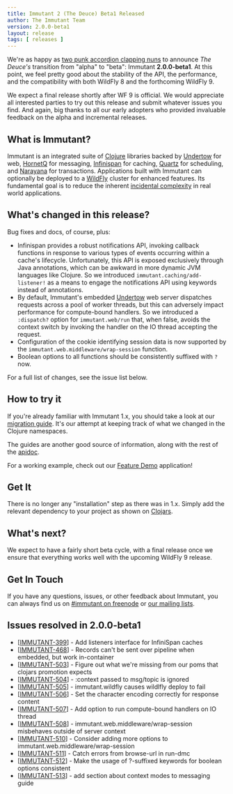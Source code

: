 ```yaml
---
title: Immutant 2 (The Deuce) Beta1 Released
author: The Immutant Team
version: 2.0.0-beta1
layout: release
tags: [ releases ]
---
```


We're as happy as
[two punk accordion clapping nuns](https://www.youtube.com/watch?v=q0P0EvJOfRQ)
to announce *The Deuce's* transition from "alpha" to "beta": Immutant
**2.0.0-beta1**. At this point, we feel pretty good about the
stability of the API, the performance, and the compatibility with both
WildFly 8 and the forthcoming WildFly 9.

We expect a final release shortly after WF 9 is official. We would
appreciate all interested parties to try out this release and submit
whatever issues you find. And again, big thanks to all our early
adopters who provided invaluable feedback on the alpha and incremental
releases.

## What is Immutant?

Immutant is an integrated suite of [Clojure](http://clojure.org)
libraries backed by [Undertow] for web, [HornetQ] for messaging,
[Infinispan] for caching, [Quartz] for scheduling, and [Narayana] for
transactions. Applications built with Immutant can optionally be
deployed to a [WildFly] cluster for enhanced features. Its fundamental
goal is to reduce the inherent
[incidental complexity](http://en.wikipedia.org/wiki/Accidental_complexity)
in real world applications.

## What's changed in this release?

Bug fixes and docs, of course, plus:

* Infinispan provides a robust notifications API, invoking callback
  functions in response to various types of events occurring within a
  cache's lifecycle. Unfortunately, this API is exposed exclusively
  through Java annotations, which can be awkward in more dynamic JVM
  languages like Clojure. So we introduced
  `immutant.caching/add-listener!` as a means to engage the
  notifications API using keywords instead of annotations.
* By default, Immutant's embedded [Undertow] web server dispatches
  requests across a pool of worker threads, but this can adversely
  impact performance for compute-bound handlers. So we introduced a
  `:dispatch?` option for `immutant.web/run` that, when false, avoids
  the context switch by invoking the handler on the IO thread
  accepting the request.
* Configuration of the cookie identifying session data is now
  supported by the `immutant.web.middleware/wrap-session` function.
* Boolean options to all functions should be consistently suffixed
  with `?` now.

For a full list of changes, see the issue list below.

## How to try it

If you're already familiar with Immutant 1.x, you should take a look
at our [migration guide]. It's our attempt at keeping track of what we
changed in the Clojure namespaces.

The guides are another good source of information, along with the
rest of the [apidoc].

For a working example, check out our [Feature Demo] application!

## Get It

There is no longer any "installation" step as there was in 1.x. Simply
add the relevant dependency to your project as shown on [Clojars].

## What's next?

We expect to have a fairly short beta cycle, with a final release once
we ensure that everything works well with the upcoming WildFly 9
release.

## Get In Touch

If you have any questions, issues, or other feedback about Immutant,
you can always find us on [#immutant on freenode](/community/) or
[our mailing lists](/community/mailing_lists).


## Issues resolved in 2.0.0-beta1

<ul>
<li>[<a href='https://issues.jboss.org/browse/IMMUTANT-399'>IMMUTANT-399</a>] -         Add listeners interface for InfiniSpan caches</li>
<li>[<a href='https://issues.jboss.org/browse/IMMUTANT-468'>IMMUTANT-468</a>] -         Records can&#39;t be sent over pipeline when embedded, but work in-container</li>
<li>[<a href='https://issues.jboss.org/browse/IMMUTANT-503'>IMMUTANT-503</a>] -         Figure out what we&#39;re missing from our poms that clojars promotion expects</li>
<li>[<a href='https://issues.jboss.org/browse/IMMUTANT-504'>IMMUTANT-504</a>] -         :context passed to msg/topic is ignored</li>
<li>[<a href='https://issues.jboss.org/browse/IMMUTANT-505'>IMMUTANT-505</a>] -         immutant.wildfly causes wildlfly deploy to fail</li>
<li>[<a href='https://issues.jboss.org/browse/IMMUTANT-506'>IMMUTANT-506</a>] -         Set the character encoding correctly for response content</li>
<li>[<a href='https://issues.jboss.org/browse/IMMUTANT-507'>IMMUTANT-507</a>] -         Add option to run compute-bound handlers on IO thread</li>
<li>[<a href='https://issues.jboss.org/browse/IMMUTANT-508'>IMMUTANT-508</a>] -         immutant.web.middleware/wrap-session misbehaves outside of server context</li>
<li>[<a href='https://issues.jboss.org/browse/IMMUTANT-510'>IMMUTANT-510</a>] -         Consider adding more options to immutant.web.middleware/wrap-session</li>
<li>[<a href='https://issues.jboss.org/browse/IMMUTANT-511'>IMMUTANT-511</a>] -         Catch errors from browse-url in run-dmc</li>
<li>[<a href='https://issues.jboss.org/browse/IMMUTANT-512'>IMMUTANT-512</a>] -         Make the usage of ?-suffixed keywords for boolean options consistent</li>
<li>[<a href='https://issues.jboss.org/browse/IMMUTANT-513'>IMMUTANT-513</a>] -         add section about context modes to messaging guide</li>
</ul>

[Clojars]: https://clojars.org/org.immutant/immutant
[apidoc]: /documentation/2.0.0-beta1/apidoc/
[migration guide]: /documentation/2.0.0-beta1/apidoc/guide-migration.html
[WildFly]: http://wildfly.org/
[Feature Demo]: https://github.com/immutant/feature-demo
[Infinispan]: http://infinispan.org
[HornetQ]: http://hornetq.org
[Undertow]: http://undertow.io
[Quartz]: http://quartz-scheduler.org/
[current issues]: https://issues.jboss.org/browse/IMMUTANT
[Narayana]: http://www.jboss.org/narayana

